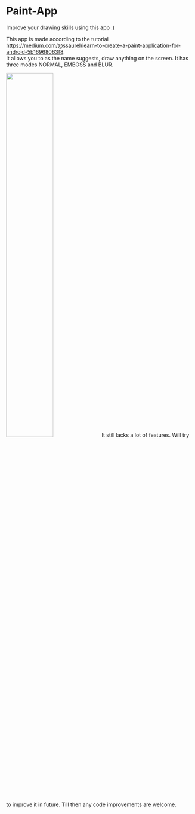 # Paint-App
Improve your drawing skills using this app :)  

This app is made according to the tutorial https://medium.com/@ssaurel/learn-to-create-a-paint-application-for-android-5b16968063f8.  
It allows you to as the name suggests, draw anything on the screen. It has three modes NORMAL, EMBOSS and BLUR.  

<img src="https://user-images.githubusercontent.com/30290570/78947135-30e91280-7ae2-11ea-880f-17fc01bd0435.jpg" width="50%" height="50%">  
It still lacks a lot of features. Will try to improve it in future. Till then any code improvements are welcome. 
